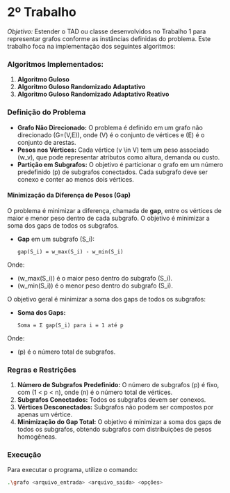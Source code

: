 # 2º Trabalho

*Objetivo:* Estender o TAD ou classe desenvolvidos no Trabalho 1 para representar grafos conforme as instâncias definidas do problema. Este trabalho foca na implementação dos seguintes algoritmos:

### Algoritmos Implementados:

1. **Algoritmo Guloso**
2. **Algoritmo Guloso Randomizado Adaptativo**
3. **Algoritmo Guloso Randomizado Adaptativo Reativo**

### Definição do Problema

- **Grafo Não Direcionado:** O problema é definido em um grafo não direcionado \(G=(V,E)\), onde \(V\) é o conjunto de vértices e \(E\) é o conjunto de arestas.
- **Pesos nos Vértices:** Cada vértice \(v \in V\) tem um peso associado \(w_v\), que pode representar atributos como altura, demanda ou custo.
- **Partição em Subgrafos:** O objetivo é particionar o grafo em um número predefinido \(p\) de subgrafos conectados. Cada subgrafo deve ser conexo e conter ao menos dois vértices.

#### Minimização da Diferença de Pesos (Gap)
O problema é minimizar a diferença, chamada de **gap**, entre os vértices de maior e menor peso dentro de cada subgrafo. O objetivo é minimizar a soma dos gaps de todos os subgrafos.

- **Gap** em um subgrafo \(S_i\): 

   `gap(S_i) = w_max(S_i) - w_min(S_i)`

Onde:
- \(w_max(S_i)\) é o maior peso dentro do subgrafo \(S_i\).
- \(w_min(S_i)\) é o menor peso dentro do subgrafo \(S_i\).

O objetivo geral é minimizar a soma dos gaps de todos os subgrafos:

- **Soma dos Gaps:**
  
  `Soma = Σ gap(S_i) para i = 1 até p`

Onde:
- \(p\) é o número total de subgrafos.


### Regras e Restrições

1. **Número de Subgrafos Predefinido:** O número de subgrafos \(p\) é fixo, com \(1 < p < n\), onde \(n\) é o número total de vértices.
2. **Subgrafos Conectados:** Todos os subgrafos devem ser conexos.
3. **Vértices Desconectados:** Subgrafos não podem ser compostos por apenas um vértice.
4. **Minimização do Gap Total:** O objetivo é minimizar a soma dos gaps de todos os subgrafos, obtendo subgrafos com distribuições de pesos homogêneas.

### Execução
Para executar o programa, utilize o comando:

```bash
.\grafo <arquivo_entrada> <arquivo_saida> <opções>